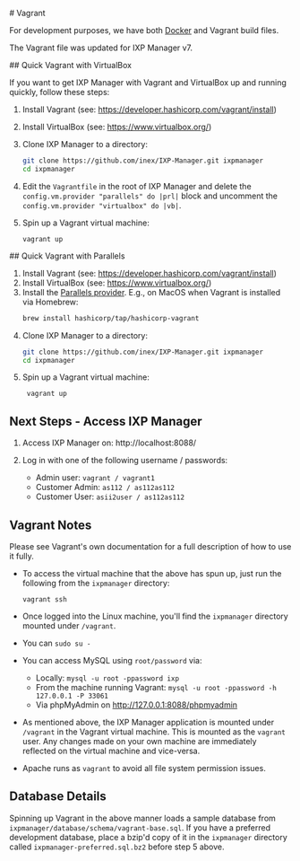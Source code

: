 # Vagrant

For development purposes, we have both [Docker](docker.md) and Vagrant build files.

The Vagrant file was updated for IXP Manager v7.

## Quick Vagrant with VirtualBox

If you want to get IXP Manager with Vagrant and VirtualBox up and running quickly, follow these steps:

1. Install Vagrant (see: https://developer.hashicorp.com/vagrant/install)
2. Install VirtualBox (see: https://www.virtualbox.org/)
3. Clone IXP Manager to a directory:

    ```sh
    git clone https://github.com/inex/IXP-Manager.git ixpmanager
    cd ixpmanager
    ```

4. Edit the `Vagrantfile` in the root of IXP Manager and delete the `config.vm.provider "parallels" do |prl|` block and uncomment the `config.vm.provider "virtualbox" do |vb|`.

4. Spin up a Vagrant virtual machine:

    ```
    vagrant up
    ```

## Quick Vagrant with Parallels

1. Install Vagrant (see: https://developer.hashicorp.com/vagrant/install)
2. Install VirtualBox (see: https://www.virtualbox.org/)
3. Install the [Parallels provider](https://github.com/Parallels/vagrant-parallels). E.g., on MacOS when Vagrant is installed via Homebrew:
   ```sh
   brew install hashicorp/tap/hashicorp-vagrant
   ```
4. Clone IXP Manager to a directory:
    ```sh
    git clone https://github.com/inex/IXP-Manager.git ixpmanager
    cd ixpmanager
    ```
5. Spin up a Vagrant virtual machine:
   ```
    vagrant up
    ```


## Next Steps - Access IXP Manager

1. Access IXP Manager on: http://localhost:8088/

2. Log in with one of the following username / passwords:

   - Admin user: `vagrant / vagrant1`
   - Customer Admin: `as112 / as112as112`
   - Customer User: `asii2user / as112as112`


## Vagrant Notes

Please see Vagrant's own documentation for a full description of how to use it fully. 

* To access the virtual machine that the above has spun up, just run the following from the `ixpmanager` directory:

    ```
    vagrant ssh
    ```

* Once logged into the Linux machine, you'll find the `ixpmanager` directory mounted under `/vagrant`. 
* You can `sudo su -` 
* You can access MySQL using `root/password` via:
    * Locally: `mysql -u root -ppassword ixp`
    * From the machine running Vagrant: `mysql -u root -ppassword -h 127.0.0.1 -P 33061`
    * Via phpMyAdmin on http://127.0.0.1:8088/phpmyadmin
* As mentioned above, the IXP Manager application is mounted under `/vagrant` in the Vagrant virtual machine. This is mounted as the `vagrant` user. Any changes made on your own machine are immediately reflected on the virtual machine and vice-versa.
* Apache runs as `vagrant` to avoid all file system permission issues.


## Database Details

Spinning up Vagrant in the above manner loads a sample database from `ixpmanager/database/schema/vagrant-base.sql`. If you have a preferred development database, place a bzip'd copy of it in the `ixpmanager` directory called `ixpmanager-preferred.sql.bz2` before step 5 above.
